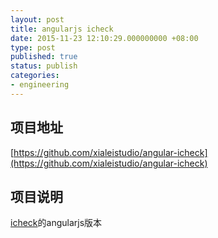 ```yaml
---
layout: post
title: angularjs icheck
date: 2015-11-23 12:10:29.000000000 +08:00
type: post
published: true
status: publish
categories:
- engineering
---
```

## 项目地址

[https://github.com/xialeistudio/angular-icheck](https://github.com/xialeistudio/angular-icheck)

## 项目说明

[icheck](http://plugins.jquery.com/icheck/)的angularjs版本
